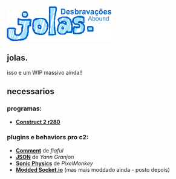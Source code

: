 
![jolas. logo](/Animations/menu_Logo/Default/000.png)
## jolas.

isso e um WIP massivo ainda!!

## necessarios
### programas:
- **[Construct 2 r280](https://www.construct.net/en/construct-2/download)**
### plugins e behaviors pro c2:
- **[Comment](https://fiaful.itch.io/comment-construct-2-and-3-addon)** de *fiaful*
- **[JSON](https://github.com/FrenchYann/JSON_for_construct2)** de *Yann Granjon*
- **[Sonic Physics](https://github.com/DanielPeterMcDonald/sonicphysics)** de *PixelMonkey*
- **[Modded Socket.io](https://www.construct.net/en/tutorials/modded-socket-io-346)** (mas mais moddado ainda - posto depois)